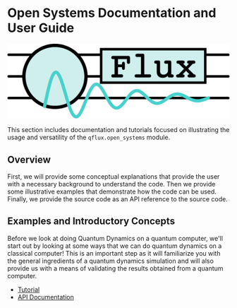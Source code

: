 # Open Systems Documentation and User Guide

![Logo](../../img/qflux-logo.png)

This section includes documentation and tutorials focused on illustrating the usage and versatility of the `qflux.open_systems` module. 

## Overview

First, we will provide some conceptual explanations that provide the user with a necessary background to understand the code. Then we provide some illustrative examples that demonstrate how the code can be used. Finally, we provide the source code as an API reference to the source code.

## Examples and Introductory Concepts 

Before we look at doing Quantum Dynamics on a quantum computer, we'll start out by looking at some ways that we can do quantum dynamics on a classical computer! This is an important step as it will familiarize you with the general ingredients of a quantum dynamics simulation and will also provide us with a means of validating the results obtained from a quantum computer.

- [Tutorial](open_systems.md)
- [API Documentation](os_api.md)

